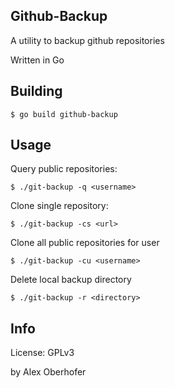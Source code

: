 ## Github-Backup

A utility to backup github repositories

Written in Go

## Building

```
$ go build github-backup
```

## Usage

Query public repositories:

```
$ ./git-backup -q <username>
```

Clone single repository:

```
$ ./git-backup -cs <url>
```

Clone all public repositories for user

```
$ ./git-backup -cu <username>
```

Delete local backup directory

```
$ ./git-backup -r <directory>
```

## Info
License: GPLv3

by Alex Oberhofer